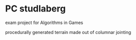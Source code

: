 # PC studlaberg

exam project for Algorithms in Games

procedurally generated terrain made out of columnar jointing
